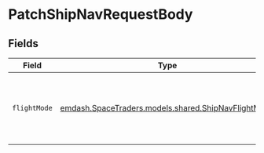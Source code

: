 # PatchShipNavRequestBody


## Fields

| Field                                                                                           | Type                                                                                            | Required                                                                                        | Description                                                                                     |
| ----------------------------------------------------------------------------------------------- | ----------------------------------------------------------------------------------------------- | ----------------------------------------------------------------------------------------------- | ----------------------------------------------------------------------------------------------- |
| `flightMode`                                                                                    | [emdash.SpaceTraders.models.shared.ShipNavFlightMode](../../models/shared/ShipNavFlightMode.md) | :heavy_minus_sign:                                                                              | The ship's set speed when traveling between waypoints or systems.                               |
